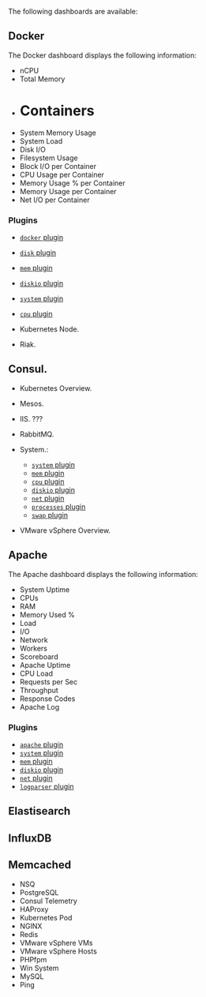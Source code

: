 The following dashboards are available:

## Docker

The Docker dashboard displays the following information:
- nCPU
- Total Memory
- # Containers
- System Memory Usage
- System Load
- Disk I/O
- Filesystem Usage
- Block I/O per Container
- CPU Usage per Container
- Memory Usage % per Container
- Memory Usage per Container
- Net I/O per Container

### Plugins

- [`docker` plugin](/telegraf/latest/plugins/inputs/#docker)
- [`disk` plugin](/telegraf/latest/plugins/inputs/#disk)
- [`mem` plugin](/telegraf/latest/plugins/inputs/#mem)
- [`diskio` plugin](/telegraf/latest/plugins/inputs/#diskio)
- [`system` plugin](/telegraf/latest/plugins/inputs/#system)
- [`cpu` plugin](/telegraf/latest/plugins/inputs/#cpu)

- Kubernetes Node. [](/telegraf/latest/plugins/inputs/#kubernetes)

- Riak. [](/telegraf/latest/plugins/inputs/#riak)

## Consul. [](/telegraf/latest/plugins/inputs/#consul)

- Kubernetes Overview. [](/telegraf/latest/plugins/inputs/#kubernetes-inventory)

- Mesos. [](/telegraf/latest/plugins/inputs/#mesos)

- IIS. [](/telegraf/latest/plugins/inputs/) ???

- RabbitMQ. [](/telegraf/latest/plugins/inputs/#rabbitmq)

- System.:
    - [`system` plugin](/telegraf/latest/plugins/inputs/#system)
    - [`mem` plugin](/telegraf/latest/plugins/inputs/#mem)
    - [`cpu` plugin](/telegraf/latest/plugins/inputs/#cpu)
    - [`diskio` plugin](/telegraf/latest/plugins/inputs/#diskio)
    - [`net` plugin](/telegraf/latest/plugins/inputs/#net)
    - [`processes` plugin](/telegraf/latest/plugins/inputs/#processes)
    - [`swap` plugin](/telegraf/latest/plugins/inputs/#swap)


- VMware vSphere Overview. [](/telegraf/latest/plugins/inputs/#vmware-vsphere)

## Apache
The Apache dashboard displays the following information:
- System Uptime
- CPUs
- RAM
- Memory Used %
- Load
- I/O
- Network
- Workers
- Scoreboard
- Apache Uptime
- CPU Load
- Requests per Sec
- Throughput
- Response Codes
- Apache Log

### Plugins

- [`apache` plugin](/telegraf/latest/plugins/inputs/#apache)
- [`system` plugin](/telegraf/latest/plugins/inputs/#system)
- [`mem` plugin](/telegraf/latest/plugins/inputs/#mem)
- [`diskio` plugin](/telegraf/latest/plugins/inputs/#diskio)
- [`net` plugin](/telegraf/latest/plugins/inputs/#net)
- [`logparser` plugin](/telegraf/latest/plugins/inputs/#logparser)

## Elastisearch
## InfluxDB
## Memcached
- NSQ
- PostgreSQL
- Consul Telemetry
- HAProxy
- Kubernetes Pod
- NGINX
- Redis
- VMware vSphere VMs
- VMware vSphere Hosts
- PHPfpm
- Win System
- MySQL
- Ping
